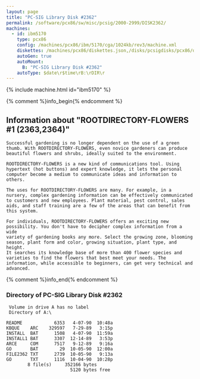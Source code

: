 ```yaml
---
layout: page
title: "PC-SIG Library Disk #2362"
permalink: /software/pcx86/sw/misc/pcsig/2000-2999/DISK2362/
machines:
  - id: ibm5170
    type: pcx86
    config: /machines/pcx86/ibm/5170/cga/1024kb/rev3/machine.xml
    diskettes: /machines/pcx86/diskettes.json,/disks/pcsigdisks/pcx86/diskettes.json
    autoGen: true
    autoMount:
      B: "PC-SIG Library Disk #2362"
    autoType: $date\r$time\rB:\rDIR\r
---
```


{% include machine.html id="ibm5170" %}

{% comment %}info_begin{% endcomment %}

## Information about "ROOTDIRECTORY-FLOWERS #1 (2363,2364)"

    Successful gardening is no longer dependent on the use of a green
    thumb. With ROOTDIRECTORY-FLOWERS, even novice gardeners can produce
    beautiful flowers and shrubs, ideally suited to the environment.
    
    ROOTDIRECTORY-FLOWERS is a new kind of communications tool. Using
    hypertext (hot buttons) and expert knowledge, it lets the personal
    computer become a medium to communicate ideas and information to
    others.
    
    The uses for ROOTDIRECTORY-FLOWERS are many. For example, in a
    nursery, complex gardening information can be effectively communicated
    to customers and new employees. Plant material, pest control, sales
    aids, and staff training are a few of the areas that can benefit from
    this system.
    
    For individuals, ROOTDIRECTORY-FLOWERS offers an exciting new
    possibility. You don't have to decipher complex information from a wide
    variety of gardening books any more. Select the growing zone, blooming
    season, plant form and color, growing situation, plant type, and height.
    It searches its knowledge base of more than 400 flower species and
    varieties to find the flowers that best meet your needs. The
    information, while accessible to beginners, can get very technical and
    advanced.
{% comment %}info_end{% endcomment %}


### Directory of PC-SIG Library Disk #2362

     Volume in drive A has no label
     Directory of A:\

    README            6353   4-07-90  10:48a
    KBQUE    ARC    329597   7-29-89   3:15p
    INSTALL  BAT      1508   4-07-90  11:59a
    INSTALL1 BAT      3307  12-14-89   3:53p
    ARCE     COM      7517   9-12-89   9:16a
    GO       BAT        29  10-05-90  12:00a
    FILE2362 TXT      2739  10-05-90   9:13a
    GO       TXT      1116  10-04-90  10:28p
            8 file(s)     352166 bytes
                            5120 bytes free
